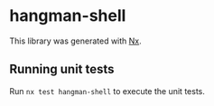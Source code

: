 # hangman-shell

This library was generated with [Nx](https://nx.dev).

## Running unit tests

Run `nx test hangman-shell` to execute the unit tests.
